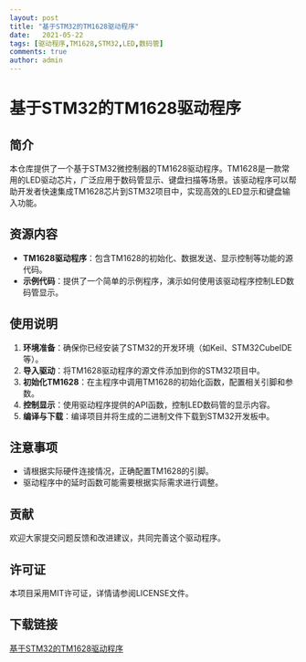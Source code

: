 ```yaml
---
layout: post
title: "基于STM32的TM1628驱动程序"
date:   2021-05-22
tags: [驱动程序,TM1628,STM32,LED,数码管]
comments: true
author: admin
---
```

# 基于STM32的TM1628驱动程序

## 简介
本仓库提供了一个基于STM32微控制器的TM1628驱动程序。TM1628是一款常用的LED驱动芯片，广泛应用于数码管显示、键盘扫描等场景。该驱动程序可以帮助开发者快速集成TM1628芯片到STM32项目中，实现高效的LED显示和键盘输入功能。

## 资源内容
- **TM1628驱动程序**：包含TM1628的初始化、数据发送、显示控制等功能的源代码。
- **示例代码**：提供了一个简单的示例程序，演示如何使用该驱动程序控制LED数码管显示。

## 使用说明
1. **环境准备**：确保你已经安装了STM32的开发环境（如Keil、STM32CubeIDE等）。
2. **导入驱动**：将TM1628驱动程序的源文件添加到你的STM32项目中。
3. **初始化TM1628**：在主程序中调用TM1628的初始化函数，配置相关引脚和参数。
4. **控制显示**：使用驱动程序提供的API函数，控制LED数码管的显示内容。
5. **编译与下载**：编译项目并将生成的二进制文件下载到STM32开发板中。

## 注意事项
- 请根据实际硬件连接情况，正确配置TM1628的引脚。
- 驱动程序中的延时函数可能需要根据实际需求进行调整。

## 贡献
欢迎大家提交问题反馈和改进建议，共同完善这个驱动程序。

## 许可证
本项目采用MIT许可证，详情请参阅LICENSE文件。

## 下载链接

[基于STM32的TM1628驱动程序](https://pan.quark.cn/s/e2590b5a15fb)
